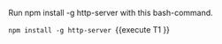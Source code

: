 



Run npm install -g http-server with this bash-command. 

`npm install -g http-server `{{execute T1 }}

